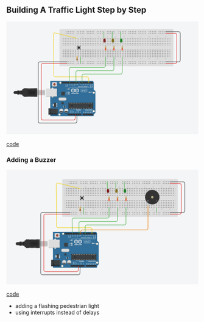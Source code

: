 ## Building A Traffic Light Step by Step

![switch_multiled_traffic circuit](switch_multiled_traffic.png)

[code](switch_multiled_traffic.ino)

### Adding a Buzzer

![switch_multiled_traffic_buzzer circuit](switch_multiled_traffic_switch_buzzer.png)

[code](switch_multiled_traffic_switch_buzzer.ino)


- adding a flashing pedestrian light
- using interrupts instead of delays
